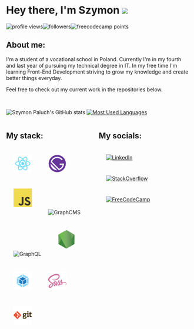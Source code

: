 # Hey there, I'm Szymon <img src="https://media.giphy.com/media/hvRJCLFzcasrR4ia7z/giphy.gif" width="25px"/>

<div style="display: flex; justify-contents: center;">
  <img alt="profile views" src="https://komarev.com/ghpvc/?username=rekeye" />
  <img alt="followers" src="https://img.shields.io/github/followers/rekeye" />
  <img alt="freecodecamp points" src="https://img.shields.io/freecodecamp/points/rekeye" />
</div>

## About me:

I'm a student of a vocational school in Poland. Currently I'm in my fourth and last year of pursuing my technical degree in IT. In my free time I'm learning Front-End Development striving to grow my knowledge and create better things everyday.

Feel free to check out my current work in the repositories below.

<br />

![Szymon Paluch's GitHub stats](https://github-readme-stats.vercel.app/api?username=rekeye&show_icons=true&theme=github_dark)
[![Most Used Languages](https://github-readme-stats.vercel.app/api/top-langs/?username=rekeye&theme=github_dark&layout=compact)](https://github.com/anuraghazra/github-readme-stats) 

<div style="display: flex;">
  <div style="width: 50%;">  
    <h2>My stack:</h2>
    <img style="margin: 20px" alt="React" height="50" src="https://raw.githubusercontent.com/github/explore/80688e429a7d4ef2fca1e82350fe8e3517d3494d/topics/react/react.png" />
    <img style="margin: 20px" alt="Gatsby" height="50" src="https://raw.githubusercontent.com/github/explore/e94815998e4e0713912fed477a1f346ec04c3da2/topics/gatsby/gatsby.png" />
    <img style="margin: 20px" alt="JavaScript" height="50" src="https://raw.githubusercontent.com/github/explore/80688e429a7d4ef2fca1e82350fe8e3517d3494d/topics/javascript/javascript.png" />
    <img style="margin: 20px" alt="GraphCMS" height="50" src="https://pbs.twimg.com/profile_images/1240607161639632896/65lOOz86.jpg" />
    <img style="margin: 20px" alt="GraphQL" height="50" src="https://raw.githubusercontent.com/rohan-varma/rohan-blog/gh-pages/images/graphql.png" /> 
    <img style="margin: 20px" alt="Node.js" height="50" src="https://raw.githubusercontent.com/github/explore/80688e429a7d4ef2fca1e82350fe8e3517d3494d/topics/nodejs/nodejs.png" />
    <img style="margin: 20px"  alt="Webpack" height="50" src="https://raw.githubusercontent.com/github/explore/80688e429a7d4ef2fca1e82350fe8e3517d3494d/topics/webpack/webpack.png"/> 
    <img style="margin: 20px"  alt="Sass" height="50" src="https://raw.githubusercontent.com/github/explore/80688e429a7d4ef2fca1e82350fe8e3517d3494d/topics/sass/sass.png"/> 
    <img style="margin: 20px"  alt="Git" height="50" src="https://raw.githubusercontent.com/github/explore/80688e429a7d4ef2fca1e82350fe8e3517d3494d/topics/git/git.png"/>
  </div>
  <div style="width: 50%;">
    <h2>My socials:</h2>
    <a href="https://www.linkedin.com/in/szymon-paluch-89b329212/" target="_blank">
      <img style="margin: 20px"  alt="LinkedIn" height="50" src="https://upload.wikimedia.org/wikipedia/commons/thumb/c/ca/LinkedIn_logo_initials.png/768px-LinkedIn_logo_initials.png"/>
    </a>
    <a href="https://stackoverflow.com/users/14133626/rekeye/" target="_blank">
      <img style="margin: 20px"  alt="StackOverflow" height="50" src="https://upload.wikimedia.org/wikipedia/commons/thumb/e/ef/Stack_Overflow_icon.svg/1200px-Stack_Overflow_icon.svg.png"/>
    </a>
    <a href="https://www.freecodecamp.org/rekeye/" target="_blank">
      <img style="margin: 20px"  alt="FreeCodeCamp" height="50" src="https://media-exp1.licdn.com/dms/image/C4E0BAQGLKj3JHcof0w/company-logo_200_200/0/1589990867649?e=2159024400&v=beta&t=V8puy6s_dYMSAsGHDbhTWfKdLkqoQD5NBhIv3kkmJMQ"/>
    </a>
  </div>
</div>
